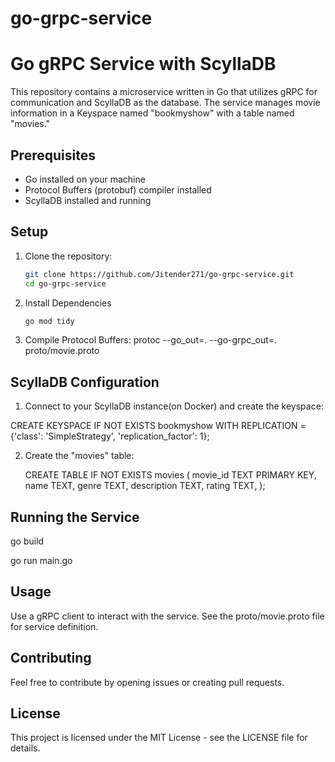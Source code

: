# go-grpc-service

# Go gRPC Service with ScyllaDB

This repository contains a microservice written in Go that utilizes gRPC for communication and ScyllaDB as the database. The service manages movie information in a Keyspace named "bookmyshow" with a table named "movies."

## Prerequisites

- Go installed on your machine
- Protocol Buffers (protobuf) compiler installed
- ScyllaDB installed and running

## Setup

1. Clone the repository:

   ```bash
   git clone https://github.com/Jitender271/go-grpc-service.git
   cd go-grpc-service
   
2. Install Dependencies
   ```bash
   go mod tidy

3. Compile Protocol Buffers:
  protoc --go_out=. --go-grpc_out=. proto/movie.proto


## ScyllaDB Configuration

1. Connect to your ScyllaDB instance(on Docker) and create the keyspace:
   
  CREATE KEYSPACE IF NOT EXISTS bookmyshow WITH REPLICATION = {'class': 'SimpleStrategy', 'replication_factor': 1};


2. Create the "movies" table:
   
   CREATE TABLE IF NOT EXISTS movies (
    movie_id TEXT PRIMARY KEY,
    name TEXT,
    genre TEXT,
    description TEXT,
    rating TEXT,
    );

## Running the Service

go build

go run main.go

## Usage

Use a gRPC client to interact with the service. See the proto/movie.proto file for service definition.

## Contributing

Feel free to contribute by opening issues or creating pull requests.

## License

This project is licensed under the MIT License - see the LICENSE file for details.



